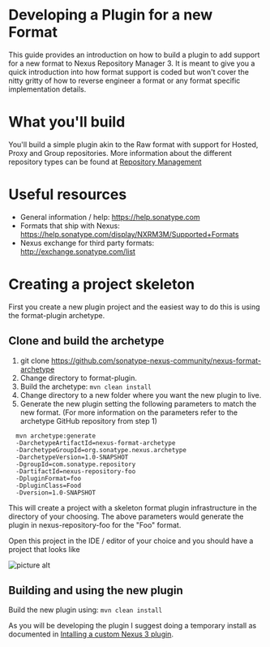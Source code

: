 # Developing a Plugin for a new Format

This guide provides an introduction on how to build a plugin to add support for a new format to Nexus Repository Manager 3. It is meant to give you a quick introduction into how format support is coded but won't cover the nitty gritty of how to reverse engineer a format or any format specific implementation details.

# What you'll build

You'll build a simple plugin akin to the Raw format with support for Hosted, Proxy and Group repositories. More information about the different repository types can be found at [Repository Management](https://help.sonatype.com/display/NXRM3/Repository+Management)

# Useful resources

- General information / help: https://help.sonatype.com
- Formats that ship with Nexus: https://help.sonatype.com/display/NXRM3M/Supported+Formats
- Nexus exchange for third party formats: http://exchange.sonatype.com/list

# Creating a project skeleton

First you create a new plugin project and the easiest way to do this is using the format-plugin archetype.

## Clone and build the archetype

1. git clone https://github.com/sonatype-nexus-community/nexus-format-archetype
2. Change directory to format-plugin.
3. Build the archetype: ``` mvn clean install ```
4. Change directory to a new folder where you want the new plugin to live.
5. Generate the new plugin setting the following parameters to match the new format. (For more information on the parameters      refer to the archetype GitHub repository from step 1)

  ``` 
    mvn archetype:generate                              
    -DarchetypeArtifactId=nexus-format-archetype               
    -DarchetypeGroupId=org.sonatype.nexus.archetype   
    -DarchetypeVersion=1.0-SNAPSHOT                   
    -DgroupId=com.sonatype.repository                 
    -DartifactId=nexus-repository-foo                 
    -DpluginFormat=foo                                
    -DpluginClass=Food                                 
    -Dversion=1.0-SNAPSHOT 
  ```   
  
This will create a project with a skeleton format plugin infrastructure in the directory of your choosing. The above parameters would generate the plugin in nexus-repository-foo for the "Foo" format.

Open this project in the IDE / editor of your choice and you should have a project that looks like

![picture alt](initial-plugin-project-structure.png)

## Building and using the new plugin

Build the new plugin using: ``` mvn clean install ```

As you will be developing the plugin I suggest doing a temporary install as documented in [Intalling a custom Nexus 3 plugin](./plugin-install.html).
